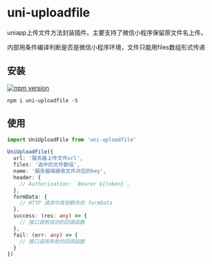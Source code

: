 # uni-uploadfile

uniapp上传文件方法封装插件。主要支持了微信小程序保留原文件名上传。

内部用条件编译判断是否是微信小程序环境，文件只能用files数组形式传递

## 安装

[![npm version](https://img.shields.io/npm/v/uni-uploadfile)](https://www.npmjs.com/package/uni-uploadfile)


`npm i uni-uploadfile -S`

## 使用

```ts
import UniUploadFile from 'uni-uploadfile'

UniUploadFile({
  url: '服务器上传文件url',
  files: '选中的文件数组',
  name: '服务器端接收文件对应的key',
  header: {
    // Authorization: `Bearer ${token}`,
  },
  formData: {
    // HTTP 请求中其他额外的 formData
  },
  success: (res: any) => {
    // 接口调用成功的回调函数	
  },
  fail: (err: any) => {
    // 接口调用失败的回调函数	
  }
})
```
